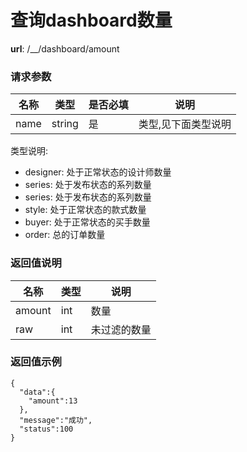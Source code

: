 查询dashboard数量
=======

**url**: /__/dashboard/amount

### 请求参数
| 名称 |  类型  | 是否必填 |  说明  |
|------|--------|----------|--------|
| name | string | 是       | 类型,见下面类型说明 |

类型说明:
- designer: 处于正常状态的设计师数量
- series: 处于发布状态的系列数量
- series: 处于发布状态的系列数量
- style: 处于正常状态的款式数量
- buyer: 处于正常状态的买手数量
- order: 总的订单数量

### 返回值说明

|  名称  | 类型 |     说明     |
|--------|------|--------------|
| amount | int  | 数量         |
| raw    | int  | 未过滤的数量 |

### 返回值示例

```
{
  "data":{
    "amount":13
  },
  "message":"成功",
  "status":100
}
```
